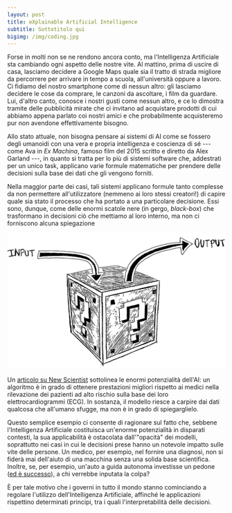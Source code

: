 ```yaml
---
layout: post
title: eXplainable Artificial Intelligence
subtitle: Sottotitolo qui
bigimg: /img/coding.jpg
---
```


Forse in molti non se ne rendono ancora conto, ma l'Intelligenza Artificiale sta cambiando ogni aspetto delle nostre vite. Al mattino, prima di uscire di casa, lasciamo decidere a Google Maps quale sia il tratto di strada migliore da percorrere per arrivare in tempo a scuola, all'università oppure a lavoro. Ci fidiamo del nostro smartphone come di nessun altro: gli lasciamo decidere le cose da comprare, le canzoni da ascoltare, i film da guardare. Lui, d'altro canto, conosce i nostri gusti come nessun altro, e ce lo dimostra tramite delle pubblicità mirate che ci invitano ad acquistare prodotti di cui abbiamo appena parlato coi nostri amici e che probabilmente acquisteremo pur non avendone effettivamente bisogno. 

Allo stato attuale, non bisogna pensare ai sistemi di AI come se fossero degli umanoidi con una vera e propria intelligenza e coscienza di sé --- come Ava in *Ex Machina*, famoso film del 2015 scritto e diretto da Alex Garland ---, in quanto si tratta per lo più di sistemi software che, addestrati per un unico task, applicano varie formule matematiche per prendere delle decisioni sulla base dei dati che gli vengono forniti. 

Nella maggior parte dei casi, tali sistemi applicano formule tanto complesse da non permettere all'utilizzatore (nemmeno ai loro stessi creatori!) di capire quale sia stato il processo che ha portato a una particolare decisione. Essi sono, dunque, come delle enormi scatole nere (in gergo, *black-box*) che trasformano in decisioni ciò che mettiamo al loro interno, ma non ci forniscono alcuna spiegazione 

![AI as a black-box](/img/img20200126_12021114.png)

Un [articolo su New Scientist](https://www.newscientist.com/article/2222907-ai-can-predict-if-youll-die-soon-but-weve-no-idea-how-it-works/) sottolinea le enormi potenzialità dell'AI: un algoritmo è in grado di ottenere prestazioni migliori rispetto ai medici nella rilevazione dei pazienti ad alto rischio sulla base dei loro elettrocardiogrammi (ECG). In sostanza, il modello riesce a carpire dai dati qualcosa che all'umano sfugge, ma non è in grado di spiegarglielo.

Questo semplice esempio ci consente di ragionare sul fatto che, sebbene l'Intelligenza Artificiale costituisca un'enorme potenzialità in disparati contesti, la sua applicabilità è ostacolata dall'"opacità" dei modelli, soprattutto nei casi in cui le decisioni prese hanno un notevole impatto sulle vite delle persone. Un medico, per esempio, nel fornire una diagnosi, non si fiderà mai dell'aiuto di una macchina senza una solida base scientifica. Inoltre, se, per esempio, un'auto a guida autonoma investisse un pedone ([ed è successo](https://www.theguardian.com/technology/2018/mar/19/uber-self-driving-car-kills-woman-arizona-tempe)), a chi verrebbe inputata la colpa? 

È per tale motivo che i governi in tutto il mondo stanno cominciando a regolare l'utilizzo dell'Intelligenza Artificiale, affinché le applicazioni rispettino determinati principi, tra i quali l'interpretabilità delle decisioni. 
